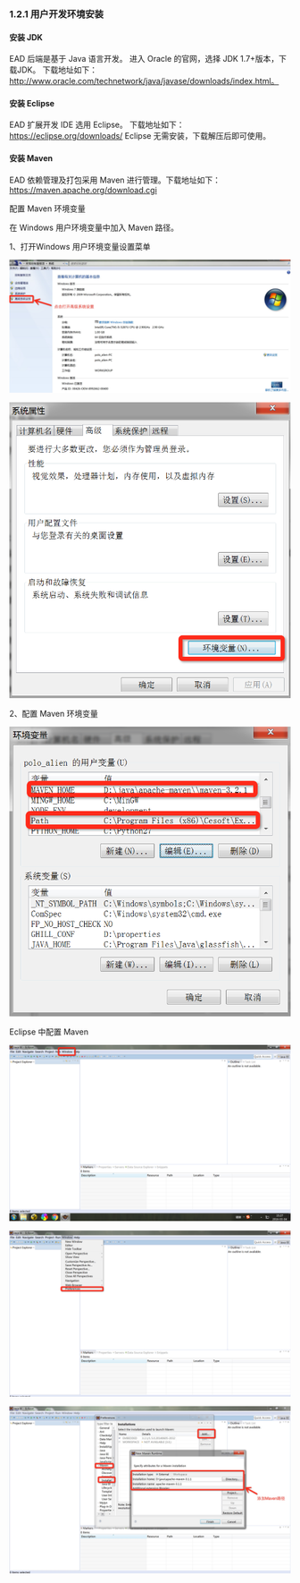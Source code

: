 ### 1.2.1 用户开发环境安装

#### 安装 JDK

EAD 后端是基于 Java 语言开发。
进入 Oracle 的官网，选择 JDK 1.7+版本，下载JDK。
下载地址如下：http://www.oracle.com/technetwork/java/javase/downloads/index.html。

#### 安装 Eclipse

EAD 扩展开发 IDE 选用 Eclipse。
下载地址如下：https://eclipse.org/downloads/
Eclipse 无需安装，下载解压后即可使用。

#### 安装 Maven

EAD 依赖管理及打包采用 Maven 进行管理。下载地址如下：https://maven.apache.org/download.cgi

配置 Maven 环境变量

在 Windows 用户环境变量中加入 Maven 路径。

1、打开Windows 用户环境变量设置菜单

![PNG](..\images\maven\1.png)

![PNG](..\images\maven\2.png)

2、配置 Maven 环境变量

![PNG](..\images\maven\3.png)

Eclipse 中配置 Maven

![PNG](..\images\maven\4.png)

![PNG](..\images\maven\5.png)

![PNG](..\images\maven\6.png)

